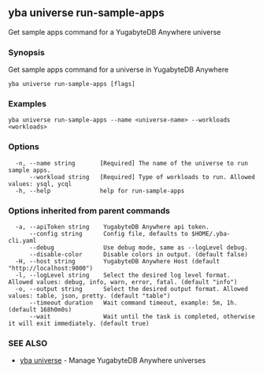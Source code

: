 ## yba universe run-sample-apps

Get sample apps command for a YugabyteDB Anywhere universe

### Synopsis

Get sample apps command for a universe in YugabyteDB Anywhere

```
yba universe run-sample-apps [flags]
```

### Examples

```
yba universe run-sample-apps --name <universe-name> --workloads <workloads>
```

### Options

```
  -n, --name string       [Required] The name of the universe to run sample apps.
      --workload string   [Required] Type of workloads to run. Allowed values: ysql, ycql
  -h, --help              help for run-sample-apps
```

### Options inherited from parent commands

```
  -a, --apiToken string    YugabyteDB Anywhere api token.
      --config string      Config file, defaults to $HOME/.yba-cli.yaml
      --debug              Use debug mode, same as --logLevel debug.
      --disable-color      Disable colors in output. (default false)
  -H, --host string        YugabyteDB Anywhere Host (default "http://localhost:9000")
  -l, --logLevel string    Select the desired log level format. Allowed values: debug, info, warn, error, fatal. (default "info")
  -o, --output string      Select the desired output format. Allowed values: table, json, pretty. (default "table")
      --timeout duration   Wait command timeout, example: 5m, 1h. (default 168h0m0s)
      --wait               Wait until the task is completed, otherwise it will exit immediately. (default true)
```

### SEE ALSO

* [yba universe](yba_universe.md)	 - Manage YugabyteDB Anywhere universes

